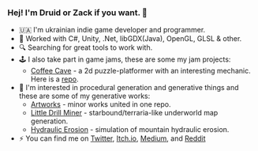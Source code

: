 ### Hej! I'm Druid or Zack if you want. :wave:

- :ukraine: I'm ukrainian indie game developer and programmer. 
- :toolbox: Worked with C#, Unity, .Net, libGDX(Java), OpenGL, GLSL & other.
- :mag: Searching for great tools to work with.
- :joystick: I also take part in game jams, these are some my jam projects:
  - [Coffee Cave](https://progdruid.itch.io/coffee-cave) - a 2d puzzle-platformer with an interesting mechanic. Here is a [repo](https://github.com/progdruid/bwj-0.9).
- :art: I'm interested in procedural generation and generative things and these are some of my generative works:
  - [Artworks](https://github.com/progdruid/artworks) - minor works united in one repo.
  - [Little Drill Miner](https://github.com/progdruid/little-drill-miner) - starbound/terraria-like underworld map generation.
  - [Hydraulic Erosion](https://github.com/progdruid/hydraulic-erosion) - simulation of mountain hydraulic erosion.
- :zap: You can find me on [Twitter](https://twitter.com/progdruid), [Itch.io](https://progdruid.itch.io/), [Medium](https://progdruid.medium.com/), and [Reddit](https://www.reddit.com/user/ProgrammingDruid/)

